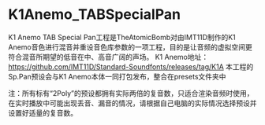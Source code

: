 # K1Anemo_TABSpecialPan
K1 Anemo TAB Special Pan工程是TheAtomicBomb对由IMT11D制作的K1 Anemo音色进行混音并重设音色库参数的一项工程，目的是让音频的虚拟空间更符合混音所期望的低音在中、高音广阔的声场。
K1 Anemo地址：https://github.com/IMT11D/Standard-Soundfonts/releases/tag/K1A
本工程的Sp.Pan预设会与K1 Anemo本体一同打包发布，整合在presets文件夹中

注：所有标有“2Poly”的预设都拥有实际两倍的复音数，只适合渲染音频时使用，在实时播放中可能出现丢音、漏音的情况，请根据自己电脑的实际情况选择预设并设置好适量的复音数。
